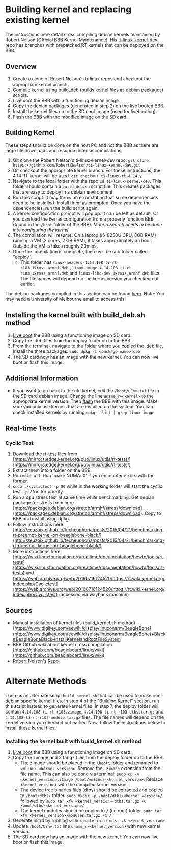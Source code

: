 # Building kernel and replacing existing kernel

The instructions here detail cross compiling debian kernels maintained by Robert Nelson (Official BBB Kernel Maintenance). His [ti-linux-kernel-dev](https://github.com/RobertCNelson/ti-linux-kernel-dev) repo has branches with prepatched RT kernels that can be deployed on the BBB.

## Overview

1. Create a clone of Robert Nelson's ti-linux repos and checkout the appropriate kernel branch.
2. Compile kernel using build_deb (builds kernel files as debian packages) scripts.
3. Live boot the BBB with a functioning debian image.
4. Copy the debian packages (generated in step 2) on the live booted BBB.
5. Install the kernel files on to the SD card image (used for livebooting).
6. Flash the BBB with the modified image on the SD card.

## Building Kernel

These steps should be done on the host PC and not the BBB as there are large file downloads and resource intense compilations.

1. Git clone the Robert Nelson's ti-linux-kernel-dev repo: `git clone https://github.com/RobertCNelson/ti-linux-kernel-dev.git`
2. Git checkout the appropriate kernel branch. For these instructions, the 4.14 RT kernel will be used. `git checkout ti-linux-rt-4.14.y`
3. Navigate to the local folder with the repo:`cd ti-linux-kernel-dev`. This folder should contain a `build_deb.sh` script file. This creates packages that are easy to deploy in a debian environment.
4. Run this script. It may throw an error stating that some dependencies need to be installed. Install them as prompted. Once you have the dependencies, run the build script again.
5. A kernel configuration prompt will pop up. It can be left as default. Or you can load the kernel configuration from a properly function BBB (found in the `/boot` folder of the BBB). _More research needs to be done into configuring the kernel_.
6. The compilation will resume. On a laptop (i5-8250U CPU, 8GB RAM) running a VM (2 cores, 2 GB RAM), it takes approximately an hour. Outside the VM is takes roughly 20mins.
7. Once the compilation is complete, there will be sub folder called "deploy".
   - This folder has `linux-headers-4.14.108-ti-rt-r103_1xross_armhf.deb` , `linux-image-4.14.108-ti-rt-r103_1xross_armhf.deb` and `linux-libc-dev_1xross_armhf.deb` files. The file names will depend on the kernel version you checked out earlier.
   
The debian packages compiled in this section can be found [here](https://drive.google.com/drive/folders/1QxixLCkjTl1fydw8D9Qf-CXiwcgkRjLf?usp=sharing). Note: You may need a University of Melbourne email to access this.

## Installing the kernel built with build_deb.sh method

1. [Live boot](https://exoembedded.readthedocs.io/en/latest/bbb/#getting-and-flashing-bbb-images) the BBB using a functioning image on SD card.
2. Copy the .deb files from the deploy folder on to the BBB.
3. From the terminal, navigate to the folder where you copied the .deb file. Install the three packages: `sudo dpkg -i <package name>.deb`
4. The SD card now has an image with the new kernel. You can now live boot or flash this image.

## Additional Information

- If you want to go back to the old kernel, edit the `/boot/uEnv.txt` file in the SD card debian image. Change the line `uname_r=<kernel>` to the appropriate kernel version. Then [flash](https://exoembedded.readthedocs.io/en/latest/bbb/#getting-and-flashing-bbb-images) the BBB with this image. Make sure you only use kernels that are installed on the system. You can check installed kernels by running `dpkg --list | grep linux-image`

## Real-time Tests
### Cyclic Test
1. Download the rt-test files from [https://mirrors.edge.kernel.org/pub/linux/utils/rt-tests/](https://mirrors.edge.kernel.org/pub/linux/utils/rt-tests/)
2. Extract them into a folder on the BBB. 
3. Run `make all`. Run 'make NUMA=0' if you encounter errors with the former. 
4. `sudo ./cyclictest -p 80` while in the working folder will start the cyclic test. `-p 80` is for priority.
5. Run a cpu stress test at same time while benchmarking. Get debian package for stress from here [https://packages.debian.org/stretch/armhf/stress/download](https://packages.debian.org/stretch/armhf/stress/download). Copy to BBB and install using dpkg.
6. Follow instructions here [http://zeuzoix.github.io/techeuphoria/posts/2015/04/21/benchmarking-rt-preempt-kernel-on-beaglebone-black/](http://zeuzoix.github.io/techeuphoria/posts/2015/04/21/benchmarking-rt-preempt-kernel-on-beaglebone-black/)
7. More instructions here: [https://wiki.linuxfoundation.org/realtime/documentation/howto/tools/rt-tests](https://wiki.linuxfoundation.org/realtime/documentation/howto/tools/rt-tests) and [https://web.archive.org/web/20160716124520/https://rt.wiki.kernel.org/index.php/Cyclictest](https://web.archive.org/web/20160716124520/https://rt.wiki.kernel.org/index.php/Cyclictest) (accessed via wayback machine)

## Sources

- Manual installation of kernel files (build_kernel.sh method) [https://www.digikey.com/eewiki/display/linuxonarm/BeagleBone](https://www.digikey.com/eewiki/display/linuxonarm/BeagleBone)+Black#BeagleBoneBlack-InstallKernelandRootFileSystem
- BBB Github wiki about kernel cross compilation [https://github.com/beagleboard/linux/wiki](https://github.com/beagleboard/linux/wiki)
- [Robert Nelson's Repo](https://github.com/RobertCNelson/ti-linux-kernel-dev)

# Alternate Methods

There is an alternate script `build_kernel.sh` that can be used to make non-debian specific kernel files. In step 4 of the "Building Kernel" section, run this script instead to generate kernel files. In step 7, the deploy folder will contain `4.14.108-ti-rt-r103.zimage`, `4.14.108-ti-rt-r103-dtbs.tar.gz` and `4.14.108-ti-rt-r103-module.tar.gz` files. The file names will depend on the kernel version you checked out earlier. Now, follow the instructions below to install these kernel files.

### Installing the kernel built with build_kernel.sh method

1. [Live boot](https://exoembedded.readthedocs.io/en/latest/bbb/#getting-and-flashing-bbb-images) the BBB using a functioning image on SD card.
2. Copy the zimage and 2 tar.gz files from the deploy folder on to the BBB.
   - The zimage should be placed in the `\boot\` folder and renamed to `vmlinuz-<kernel_version>`. Remove the `.zimage` extension from the file name. This can also be done via terminal: `sudo cp -v <kernel_version>.zImage /boot/vmlinuz-<kernel_version>`. Replace `<kernel_version>` with the compiled kernel version.
   - The device tree binaries files (dtbs) should be extracted and copied to `/boot/dtbs/` folder.
     `sudo mkdir -p /boot/dtbs/<kernel_version>/` followed by `sudo tar xfv <kernel_version>-dtbs.tar.gz -C /boot/dtbs/<kernel_version>/`
   - The kernel modules should be copied to `/` (i.e root) folder. `sudo tar xfv <kernel_version>-modules.tar.gz -C /`
3. Generate initrd by running `sudo update-initramfs -ck <kernel_version>`
4. Update `/boot/UEnv.txt` line `uname_r=<kernel_version>` with new kernel version.
5. The SD card now has an image with the new kernel. You can now live boot or flash this image.
